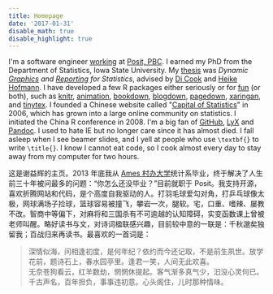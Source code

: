 ```yaml
---
title: Homepage
date: '2017-01-31'
disable_math: true
disable_highlight: true
---
```


I'm a software engineer [working](/todo/) at [Posit, PBC](https://posit.co).
I earned my PhD from the Department of Statistics, Iowa State University. My
[thesis](https://lib.dr.iastate.edu/etd/13518/) was _Dynamic
[Graphics](https://github.com/ggobi/cranvas) and [Reporting](/knitr/) for Statistics_, advised
by [Di Cook](https://www.dicook.org) and
[Heike Hofmann](https://www.stat.iastate.edu/people/heike-hofmann). I have developed a few
R packages either seriously or for
[fun](https://cran.rstudio.com/package=fun) (or both), such as
[knitr](/knitr/), [animation](/animation/), [bookdown](https://bookdown.org),
[blogdown](https://github.com/rstudio/blogdown), [pagedown](https://github.com/rstudio/pagedown),
[xaringan](https://slides.yihui.org/xaringan/), and [tinytex](/tinytex/). I founded
a Chinese website called "[Capital of Statistics](https://cosx.org)" in 2006,
which has grown into a large online community on statistics. I initiated the China R conference in 2008. I'm a
big fan of [GitHub](https://github.com/yihui), [LyX](https://www.lyx.org) and
[Pandoc](https://pandoc.org). I used to hate IE but no longer care since it has almost died. I fall asleep when I
see beamer slides, and I yell at people who use `\textbf{}` to write
`\title{}`. I know I cannot eat code, so I cook almost every day to stay
away from my computer for two hours.

这是谢益辉的主页。2013 年底我从 [Ames 村办大学](https://www.iastate.edu)统计系毕业，终于解决了人生前三十年被问最多的问题：“你怎么还没毕业？”目前就职于 Posit。我支持开源，喜欢折腾网站和代码，是个高度自我驱动的人。打羽毛球爱勾对角，打乒乓球像太极，网球满场子捡球，篮球容易被撞飞，攀岩一次，腿软。宅，口重、嗜辣、屡教不改。智商中等偏下，对麻将和三国杀有不可逾越的认知障碍，实变函数课上曾被老师叫醒。略好读书与文，对诗词楹联感兴趣，目前较中意的一联是：千秋邈矣独留我；百战归来再读书。最喜欢的一首词是：

> 深情似海，问相逢初度，是何年纪？依约而今还记取，不是前生夙世。放学花前，题诗石上，春水园亭里。逢君一笑，人间无此欢喜。  
> 无奈苍狗看云，红羊数劫，惘惘休提起。客气渐多真气少，汩没心灵何已。千古声名，百年担负，事事违初意。心头阁住，儿时那种情味。
